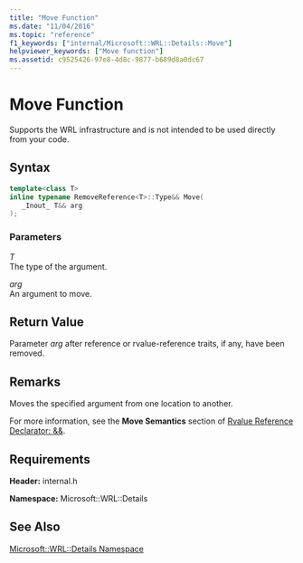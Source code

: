 ```yaml
---
title: "Move Function"
ms.date: "11/04/2016"
ms.topic: "reference"
f1_keywords: ["internal/Microsoft::WRL::Details::Move"]
helpviewer_keywords: ["Move function"]
ms.assetid: c9525426-97e8-4d8c-9877-b689d8a0dc67
---
```

# Move Function

Supports the WRL infrastructure and is not intended to be used directly from your code.

## Syntax

```cpp
template<class T>
inline typename RemoveReference<T>::Type&& Move(
   _Inout_ T&& arg
);
```

### Parameters

*T*<br/>
The type of the argument.

*arg*<br/>
An argument to move.

## Return Value

Parameter *arg* after reference or rvalue-reference traits, if any, have been removed.

## Remarks

Moves the specified argument from one location to another.

For more information, see the **Move Semantics** section of [Rvalue Reference Declarator: &&](../../cpp/rvalue-reference-declarator-amp-amp.md).

## Requirements

**Header:** internal.h

**Namespace:** Microsoft::WRL::Details

## See Also

[Microsoft::WRL::Details Namespace](microsoft-wrl-details-namespace.md)
